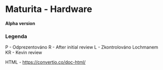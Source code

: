 # Maturita - Hardware
#### Alpha version

### Legenda
P - Odprezentováno
R - After initial review
L - Zkontrolováno Lochmanem
KR - Kevin review

HTML - https://convertio.co/doc-html/